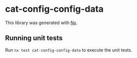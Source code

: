 # cat-config-config-data

This library was generated with [Nx](https://nx.dev).

## Running unit tests

Run `nx test cat-config-config-data` to execute the unit tests.
